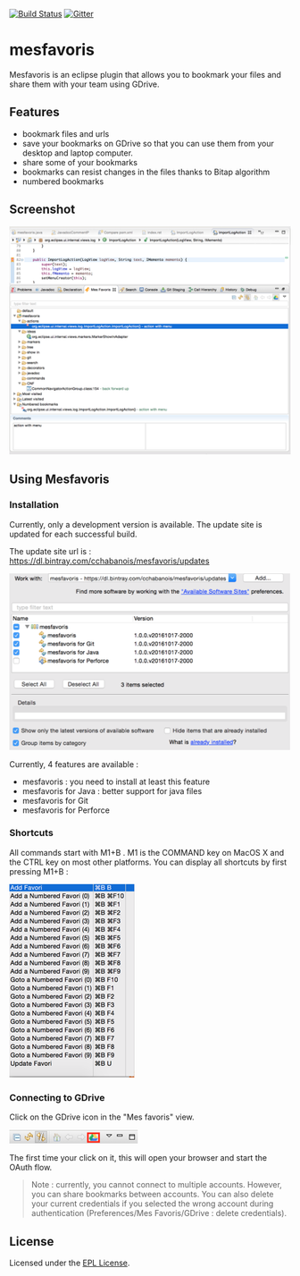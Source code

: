 [![Build Status](https://travis-ci.org/cchabanois/mesfavoris.svg?branch=master)](https://travis-ci.org/cchabanois/mesfavoris)
[![Gitter](https://badges.gitter.im/cchabanois/mesfavoris.svg)](https://gitter.im/cchabanois/mesfavoris?utm_source=badge&utm_medium=badge&utm_campaign=pr-badge)

# mesfavoris
Mesfavoris is an eclipse plugin that allows you to bookmark your files and share them with your team using GDrive.

## Features
- bookmark files and urls
- save your bookmarks on GDrive so that you can use them from your desktop and laptop computer.
- share some of your bookmarks
- bookmarks can resist changes in the files thanks to Bitap algorithm 
- numbered bookmarks

## Screenshot
![Alt text](/docs/screenshot.png?raw=true "Screenshot")


## Using Mesfavoris

### Installation
Currently, only a development version is available. The update site is updated for each successful build.

The update site url is : https://dl.bintray.com/cchabanois/mesfavoris/updates

![Alt text](/docs/install.png?raw=true "Install Mesfavoris")

Currently, 4 features are available :
- mesfavoris : you need to install at least this feature
- mesfavoris for Java : better support for java files
- mesfavoris for Git
- mesfavoris for Perforce

### Shortcuts
All commands start with M1+B . M1 is the COMMAND key on MacOS X and the CTRL key on most other platforms.
You can display all shortcuts by first pressing M1+B :

![Alt text](/docs/shortcuts.png?raw=true "Shortcuts")

### Connecting to GDrive
Click on the GDrive icon in the "Mes favoris" view.

![Alt text](/docs/connectToGdriveIcon.png?raw=true "GDrive Icon")

The first time your click on it, this will open your browser and start the OAuth flow.

> Note : currently, you cannot connect to multiple accounts. However, you can share bookmarks between accounts. You can also delete your current credentials if you selected the wrong account during authentication (Preferences/Mes Favoris/GDrive : delete credentials).

## License
Licensed under the [EPL License](http://www.eclipse.org/legal/epl-v10.html).

